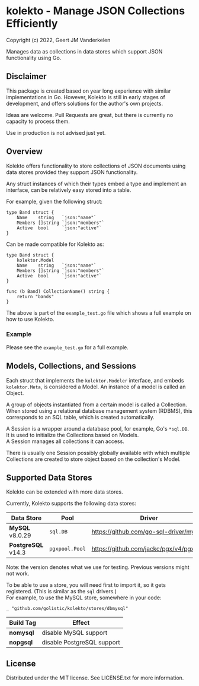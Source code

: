 kolekto - Manage JSON Collections Efficiently
=============================================

Copyright (c) 2022, Geert JM Vanderkelen

Manages data as collections in data stores which support JSON
functionality using Go.


Disclaimer
----------

This package is created based on year long experience with similar
implementations in Go. However, Kolekto is still in early stages
of development, and offers solutions for the author's own projects.

Ideas are welcome. Pull Requests are great, but there is currently
no capacity to process them.

Use in production is not advised just yet.


Overview
--------

Kolekto offers functionality to store collections of JSON documents
using data stores provided they support JSON functionality.

Any struct instances of which their types embed a type and implement
an interface, can be relatively easy stored into a table.

For example, given the following struct:

    type Band struct {
        Name    string   `json:"name"`
        Members []string `json:"members"`
        Active  bool     `json:"active"`
    }

Can be made compatible for Kolekto as:

    type Band struct {
        kolektor.Model
        Name    string   `json:"name"`
        Members []string `json:"members"`
        Active  bool     `json:"active"`
    }

    func (b Band) CollectionName() string {
        return "bands"
    }

The above is part of the `example_test.go` file which shows a full example
on how to use Kolekto.

### Example

Please see the `example_test.go` for a full example.


Models, Collections, and Sessions
---------------------------------

Each struct that implements the `kolektor.Modeler` interface, and 
embeds `kolektor.Meta`, is considered a Model. An instance of a model
is called an Object.

A group of objects instantiated from a certain model is called a
Collection. When stored using a relational database management system
(RDBMS), this corresponds to an SQL table, which is created automatically.

A Session is a wrapper around a database pool, for example, Go's `*sql.DB`.
It is used to initialize the Collections based on Models.  
A Session manages all collections it can access.

There is usually one Session possibly globally available with which
multiple Collections are created to store object based on the collection's
Model.


Supported Data Stores
---------------------

Kolekto can be extended with more data stores.

Currently, Kolekto supports the following data stores:

| Data Store           | Pool           | Driver                                  |
|----------------------|----------------|-----------------------------------------|
| **MySQL** v8.0.29    | `sql.DB`       | https://github.com/go-sql-driver/mysql  |
| **PostgreSQL** v14.3 | `pgxpool.Pool` | https://github.com/jackc/pgx/v4/pgxpool |

Note: the version denotes what we use for testing. Previous versions might not work.

To be able to use a store, you will need first to import it, so it gets registered.
(This is similar as the `sql` drivers.)  
For example, to use the MySQL store, somewhere in your code:

    _ "github.com/golistic/kolekto/stores/dbmysql"


| Build Tag   | Effect                     |
|-------------|----------------------------|
| **nomysql** | disable MySQL support      |
| **nopgsql** | disable PostgreSQL support |


License
-------

Distributed under the MIT license. See LICENSE.txt for more information.
